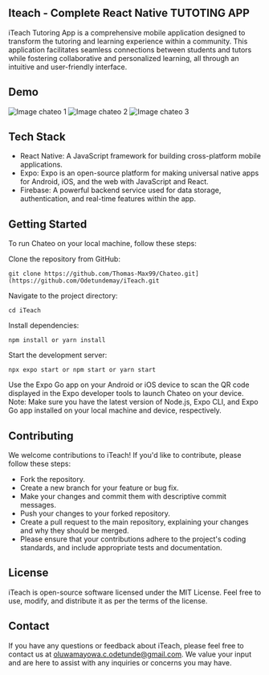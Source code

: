 ## Iteach - Complete React Native TUTOTING APP
iTeach Tutoring App is a comprehensive mobile application designed to transform the tutoring and learning experience within a community. This application facilitates seamless connections between students and tutors while fostering collaborative and personalized learning, all through an intuitive and user-friendly interface.

## Demo

![Image chateo 1](https://i.ibb.co/7GDb1JW/chateo.png)
![Image chateo 2](https://i.ibb.co/QFpZXvW/chateo1.png)
![Image chateo 3](https://i.ibb.co/hXHy1mh/chateo2.png)


## Tech Stack
- React Native: A JavaScript framework for building cross-platform mobile applications.
- Expo: Expo is an open-source platform for making universal native apps for Android, iOS, and the web with JavaScript and React.
- Firebase: A powerful backend service used for data storage, authentication, and real-time features within the app.
  
## Getting Started
To run Chateo on your local machine, follow these steps:

Clone the repository from GitHub: 

```
git clone https://github.com/Thomas-Max99/Chateo.git](https://github.com/Odetundemay/iTeach.git
```

Navigate to the project directory: 

```
cd iTeach
```

Install dependencies: 

```
npm install or yarn install
```

Start the development server: 

```
npx expo start or npm start or yarn start
```

Use the Expo Go app on your Android or iOS device to scan the QR code displayed in the Expo developer tools to launch Chateo on your device.
Note: Make sure you have the latest version of Node.js, Expo CLI, and Expo Go app installed on your local machine and device, respectively.

## Contributing
We welcome contributions to iTeach! If you'd like to contribute, please follow these steps:

- Fork the repository.
- Create a new branch for your feature or bug fix.
- Make your changes and commit them with descriptive commit messages.
- Push your changes to your forked repository.
- Create a pull request to the main repository, explaining your changes and why they should be merged.
- Please ensure that your contributions adhere to the project's coding standards, and include appropriate tests and documentation.

## License
iTeach is open-source software licensed under the MIT License. Feel free to use, modify, and distribute it as per the terms of the license.

## Contact
If you have any questions or feedback about iTeach, please feel free to contact us at oluwamayowa.c.odetunde@gmail.com. We value your input and are here to assist with any inquiries or concerns you may have.
